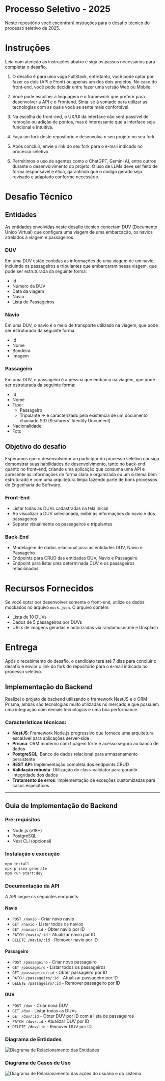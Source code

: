 # Processo Seletivo - 2025

Neste repositório você encontrará instruções para o desafio técnico do processo seletivo de 2025.

# Instruções

Leia com atenção as instruções abaixo e siga os passos necessários para completar o desafio.

1. O desafio é para uma vaga FullStack, entretanto, você pode optar por fazer os dois (API e Front) ou apenas um dos dois projetos. No caso do front-end, você pode decidir entre fazer uma versão Web ou Mobile.

2. Você pode escolher a linguagem e o framework que preferir para desenvolver a API e o Frontend. Sinta-se à vontade para utilizar as tecnologias com as quais você se sente mais confortável.

3. Na escolha do front-end, o UX/UI da interface não será passível de remoção ou adição de pontos, mas é interessante que a interface seja funcional e intuitiva.

4. Faça um fork deste repositório e desenvolva o seu projeto no seu fork.

5. Após concluir, envie o link do seu fork para o e-mail indicado no processo seletivo.

6. Permitimos o uso de agentes como o ChatGPT, Gemini AI, entre outros durante o desenvolvimento do projeto. O uso de LLMs deve ser feito de forma responsável e ética, garantindo que o código gerado seja revisado e adaptado conforme necessário.

# Desafio Técnico

## Entidades

As entidades envolvidas neste desafio técnico conectam DUV (Documento Único Virtual) que configura uma viagem de uma embarcação, os navios atrelados à viagem e passageiros.

### DUV

Em uma DUV estão contidas as informações de uma viagem de um navio, incluindo os passageiros e tripulantes que embarcaram nessa viagem, que pode ser estruturada da seguinte forma:

- Id
- Número da DUV
- Data da viagem
- Navio
- Lista de Passageiros

### Navio

Em uma DUV, o navio é o meio de transporte utilizado na viagem, que pode ser estruturado da seguinte forma:

- Id
- Nome
- Bandeira
- Imagem

### Passageiro

Em uma DUV, o passageiro é a pessoa que embarca na viagem, que pode ser estruturada da seguinte forma:

- Id
- Nome
- Tipo:
  - Passageiro
  - Tripulante -> é caracterizado pela existência de um documento chamado SID (Seafarers' Identity Document)
- Nacionalidade
- Foto

## Objetivo do desafio

Esperamos que o desenvolvedor ao participar do processo seletivo consiga demonstrar suas habilidades de desenvolvimento, tanto no back-end quanto no front-end, criando uma aplicação que consuma uma API e apresente as informações de forma clara e organizada ou um sistema bem estruturado e com uma arquitetura limpa fazendo parte de bons processos de Engenharia de Software.

### Front-End

- Listar todas as DUVs cadastradas na tela inicial
- Ao visualizar a DUV selecionada, exibir as informações do navio e dos passageiros
- Separar visualmente os passageiros e tripulantes

### Back-End

- Modelagem de dados relacional para as entidades DUV, Navio e Passageiro
- Endpoints para CRUD das entidades DUV, Navio e Passageiro
- Endpoint para listar uma determinada DUV e os passageiros relacionados

# Recursos Fornecidos

Se você optar por desenvolver somente o front-end, utilize os dados mockados no arquivo `mock.json`. O arquivo contém:

- Lista de 10 DUVs
- Dados de 5 passageiros por DUVs
- URLs de imagens geradas e autorizadas via randomuser.me e Unsplash

# Entrega

Após o recebimento do desafio, o candidato terá até 7 dias para concluir o desafio e enviar o link do fork do repositório para o e-mail indicado no processo seletivo.

## Implementação do Backend

Realizei o projeto de backend utilizando o framework NestJS e o ORM Prisma, ambas são tecnologias muito utilizadas no mercado e que possuem uma integração com demais tecnologias e uma boa performance.

### Características técnicas:

- **NestJS**: Framework Node.js progressivo que fornece uma arquitetura escalável para aplicações server-side
- **Prisma**: ORM moderno com tipagem forte e acesso seguro ao banco de dados
- **PostgreSQL**: Banco de dados relacional para armazenamento persistente
- **REST API**: Implementação completa dos endpoints CRUD
- **Validação robusta**: Utilização do class-validator para garantir integridade dos dados
- **Tratamento de erros**: Implementação de exceções customizadas para casos específicos

---

## Guia de Implementação do Backend

### Pré-requisitos

- Node.js (v18+)
- PostgreSQL
- Nest CLI (opcional)

### Instalação e execução

```bash
npm install
npx prisma generate
npm run start:dev
```

### Documentação da API

A API segue os seguintes endpoints:

#### Navio

- `POST /navio` - Criar novo navio
- `GET /navio` - Listar todos os navios
- `GET /navio/:id` - Obter navio por ID
- `PATCH /navio/:id` - Atualizar navio por ID
- `DELETE /navio/:id` - Remover navio por ID

#### Passageiro

- `POST /passageiro` - Criar novo passageiro
- `GET /passageiro` - Listar todos os passageiros
- `GET /passageiro/:id` - Obter passageiro por ID
- `PATCH /passageiro/:id` - Atualizar passageiro por ID
- `DELETE /passageiro/:id` - Remover passageiro por ID

#### DUV

- `POST /duv` - Criar nova DUV
- `GET /duv` - Listar todas as DUVs
- `GET /duv/:id` - Obter DUV por ID com a lista de passageiros
- `PATCH /duv/:id` - Atualizar DUV por ID
- `DELETE /duv/:id` - Remover DUV por ID

### Diagrama de Entidades

![Diagrama de Relacionamento das Entidades](/images/MER.png)

### Diagrama de Casos de Uso

![Diagrama de Relacionamento das ações do usuário e do sistema](/images/UC.png)
